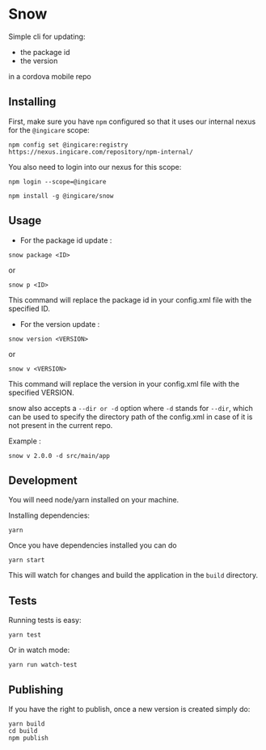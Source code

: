 # Snow

Simple cli for updating:

- the package id 
- the version 

in a cordova mobile repo

## Installing

First, make sure you have `npm` configured so that it uses our internal nexus for the `@ingicare` scope:

```
npm config set @ingicare:registry https://nexus.ingicare.com/repository/npm-internal/
```

You also need to login into our nexus for this scope:

```
npm login --scope=@ingicare
```

```
npm install -g @ingicare/snow
```

## Usage

- For the package id update :

```
snow package <ID>
```

or

```
snow p <ID>
```

This command will replace the package id in your config.xml file with the specified ID.


- For the version update :

```
snow version <VERSION>
```

or

```
snow v <VERSION>
```

This command will replace the version in your config.xml file with the specified VERSION.


snow also accepts a ```--dir or -d``` option where ```-d``` stands for ```--dir```, which can be used to specify the directory path of the config.xml in case of it is not present in the current repo.  

Example :
```
snow v 2.0.0 -d src/main/app
```

## Development

You will need node/yarn installed on your machine.

Installing dependencies:

```
yarn
```

Once you have dependencies installed you can do

```
yarn start
```

This will watch for changes and build the application in the `build` directory.

## Tests

Running tests is easy: 

```
yarn test
```

Or in watch mode:

```
yarn run watch-test
```

## Publishing

If you have the right to publish, once a new version is created simply do:

```
yarn build
cd build
npm publish

```

